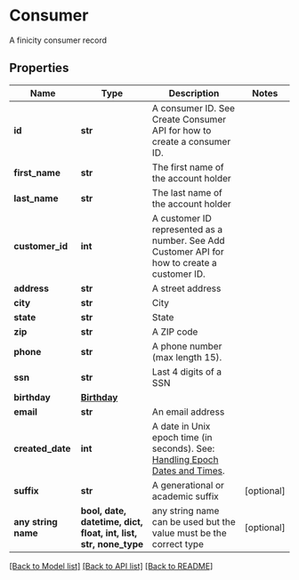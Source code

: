 # Consumer

A finicity consumer record

## Properties
Name | Type | Description | Notes
------------ | ------------- | ------------- | -------------
**id** | **str** | A consumer ID. See Create Consumer API for how to create a consumer ID. | 
**first_name** | **str** | The first name of the account holder | 
**last_name** | **str** | The last name of the account holder | 
**customer_id** | **int** | A customer ID represented as a number. See Add Customer API for how to create a customer ID. | 
**address** | **str** | A street address | 
**city** | **str** | City | 
**state** | **str** | State | 
**zip** | **str** | A ZIP code | 
**phone** | **str** | A phone number (max length 15). | 
**ssn** | **str** | Last 4 digits of a SSN | 
**birthday** | [**Birthday**](Birthday.md) |  | 
**email** | **str** | An email address | 
**created_date** | **int** | A date in Unix epoch time (in seconds). See: [Handling Epoch Dates and Times](https://developer.mastercard.com/open-banking-us/documentation/codes-and-formats/). | 
**suffix** | **str** | A generational or academic suffix | [optional] 
**any string name** | **bool, date, datetime, dict, float, int, list, str, none_type** | any string name can be used but the value must be the correct type | [optional]

[[Back to Model list]](../README.md#documentation-for-models) [[Back to API list]](../README.md#documentation-for-api-endpoints) [[Back to README]](../README.md)


